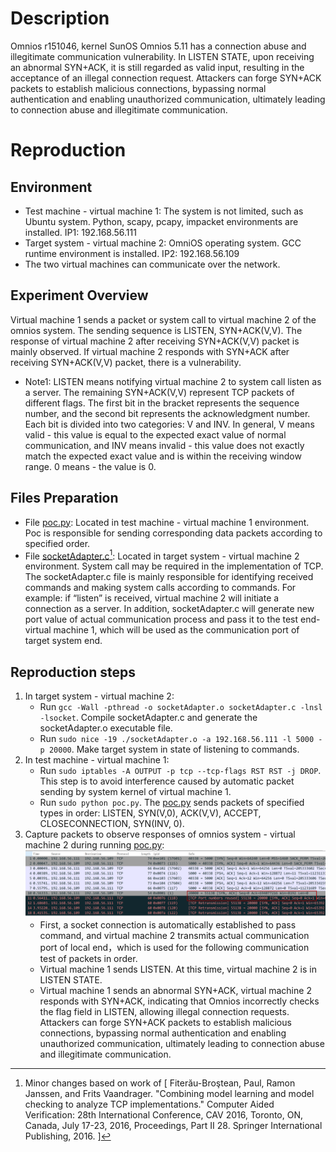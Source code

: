 # Description
Omnios r151046, kernel SunOS Omnios 5.11 has a connection abuse and illegitimate communication vulnerability. In LISTEN STATE, upon receiving an abnormal SYN+ACK, it is still regarded as valid input, resulting in the acceptance of an illegal connection request. Attackers can forge SYN+ACK packets to establish malicious connections, bypassing normal authentication and enabling unauthorized communication, ultimately leading to connection abuse and illegitimate communication.

# Reproduction
## Environment
* Test machine - virtual machine 1: The system is not limited, such as Ubuntu system. Python, scapy, pcapy, impacket environments are installed. IP1: 192.168.56.111 
* Target system - virtual machine 2: OmniOS operating system. GCC runtime environment is installed. IP2: 192.168.56.109
* The two virtual machines can communicate over the network.

## Experiment Overview
Virtual machine 1 sends a packet or system call to virtual machine 2 of the omnios system. The sending sequence is LISTEN, SYN+ACK(V,V). The response of virtual machine 2 after receiving SYN+ACK(V,V) packet is mainly observed. If virtual machine 2 responds with SYN+ACK after receiving SYN+ACK(V,V) packet, there is a vulnerability. 
* Note1: LISTEN means notifying virtual machine 2 to system call listen as a server. The remaining SYN+ACK(V,V) represent TCP packets of different flags. The first bit in the bracket represents the sequence number, and the second bit represents the acknowledgment number. Each bit is divided into two categories: V and INV. ​​In general​​, V means valid - this value is equal to the expected exact value of normal communication, and INV means invalid - this value does not exactly match the expected exact value and is within the receiving window range. 0 means - the value is 0.

## Files Preparation
* File [poc.py](https://github.com/zq-star/TCP-Vuln-Report/blob/master/Omnios-r151046-5.11/tcp-flag-validation/poc.py): Located in test machine - virtual machine 1 environment. Poc is responsible for sending corresponding data packets according to specified order. 
* File [socketAdapter.c](https://github.com/zq-star/TCP-Vuln-Report/blob/master/Omnios-r151046-5.11/SutAdapter/socketAdapter.c)[^socketAdapterCode]: Located in target system - virtual machine 2 environment. System call may be required in the implementation of TCP. The socketAdapter.c file is mainly responsible for identifying received commands and making system calls according to commands. For example: if “listen” is received, virtual machine 2 will initiate a connection as a server. In addition, socketAdapter.c will generate new port value of actual communication process and pass it to the test end-virtual machine 1, which will be used as the communication port of target system end.

## Reproduction steps
1. In target system - virtual machine 2:
   * Run `gcc -Wall -pthread -o socketAdapter.o socketAdapter.c -lnsl -lsocket`. Compile socketAdapter.c and generate the socketAdapter.o executable file. 
   * Run `sudo nice -19 ./socketAdapter.o -a 192.168.56.111 -l 5000 -p 20000`. Make target system in state of listening to commands.
2. In test machine - virtual machine 1:
   * Run `sudo iptables -A OUTPUT -p tcp --tcp-flags RST RST -j DROP`. This step is to avoid interference caused by automatic packet sending by system kernel of virtual machine 1.
   * Run `sudo python poc.py`. The [poc.py](https://github.com/zq-star/TCP-Vuln-Report/blob/master/Omnios-r151046-5.11/tcp-flag-validation/poc.py) sends packets of specified types in order: LISTEN, SYN(V,0), ACK(V,V), ACCEPT, CLOSECONNECTION, SYN(INV, 0).
3. Capture packets to observe responses of omnios system - virtual machine 2 during running [poc.py](https://github.com/zq-star/TCP-Vuln-Report/blob/master/Omnios-r151046-5.11/tcp-syn-in-fin-wait-1/poc.py):
![packets](https://github.com/zq-star/TCP-Vuln-Report/blob/master/Omnios-r151046-5.11/pictures/tcp-flag-validation.png)
   * First, a socket connection is automatically established to pass command, and virtual machine 2 transmits actual communication port of local end，which is used for the following communication test of packets in order.
   * Virtual machine 1 sends LISTEN. At this time, virtual machine 2 is in LISTEN STATE.
   * Virtual machine 1 sends an abnormal SYN+ACK, virtual machine 2 responds with SYN+ACK, indicating that Omnios incorrectly checks the flag field in LISTEN, allowing illegal connection requests. Attackers can forge SYN+ACK packets to establish malicious connections, bypassing normal authentication and enabling unauthorized communication, ultimately leading to connection abuse and illegitimate communication.
  
[^socketAdapterCode]: Minor changes based on work of [ Fiterău-Broştean, Paul, Ramon Janssen, and Frits Vaandrager. "Combining model learning and model checking to analyze TCP implementations." Computer Aided Verification: 28th International Conference, CAV 2016, Toronto, ON, Canada, July 17-23, 2016, Proceedings, Part II 28. Springer International Publishing, 2016. ]




